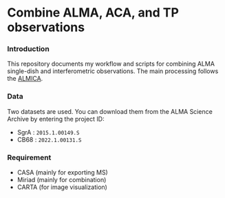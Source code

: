# Combine ALMA, ACA, and TP observations
### Introduction
This repository documents my workflow and scripts for combining ALMA single-dish and interferometric observations.
The main processing follows the [ALMICA](https://github.com/baobabyoo/almica). 

### Data
Two datasets are used. You can download them from the ALMA Science Archive by entering the project ID:
- SgrA : `2015.1.00149.S`   
- CB68 : `2022.1.00131.S`   

### Requirement
- CASA (mainly for exporting MS)   
- Miriad (mainly for combination)   
- CARTA (for image visualization)   
